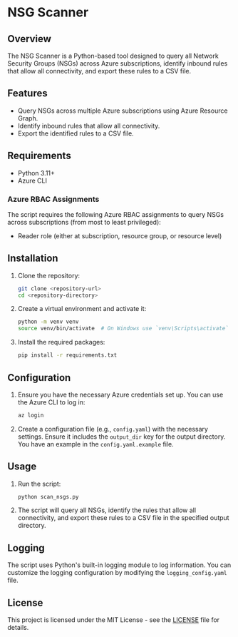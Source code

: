 # NSG Scanner

## Overview
The NSG Scanner is a Python-based tool designed to query all Network Security Groups (NSGs) across Azure subscriptions, identify inbound rules that allow all connectivity, and export these rules to a CSV file.

## Features
- Query NSGs across multiple Azure subscriptions using Azure Resource Graph.
- Identify inbound rules that allow all connectivity.
- Export the identified rules to a CSV file.

## Requirements
- Python 3.11+
- Azure CLI

### Azure RBAC Assignments
The script requires the following Azure RBAC assignments to query NSGs across subscriptions (from most to least privileged):
- Reader role (either at subscription, resource group, or resource level)


## Installation
1. Clone the repository:
    ```sh
    git clone <repository-url>
    cd <repository-directory>
    ```

2. Create a virtual environment and activate it:
    ```sh
    python -m venv venv
    source venv/bin/activate  # On Windows use `venv\Scripts\activate`
    ```

3. Install the required packages:
    ```sh
    pip install -r requirements.txt
    ```

## Configuration
1. Ensure you have the necessary Azure credentials set up. You can use the Azure CLI to log in:
    ```sh
    az login
    ```

2. Create a configuration file (e.g., `config.yaml`) with the necessary settings. Ensure it includes the `output_dir` key for the output directory. You have an example in the `config.yaml.example` file.

## Usage
1. Run the script:
    ```sh
    python scan_nsgs.py
    ```

2. The script will query all NSGs, identify the rules that allow all connectivity, and export these rules to a CSV file in the specified output directory.

## Logging
The script uses Python's built-in logging module to log information. You can customize the logging configuration by modifying the `logging_config.yaml` file.


## License
This project is licensed under the MIT License - see the [LICENSE](LICENSE) file for details.